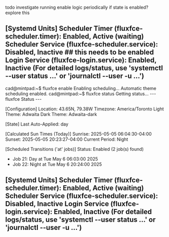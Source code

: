 todo
investigate running enable logic periodically if state is enabled? explore this

[Systemd Units]
  Scheduler Timer (fluxfce-scheduler.timer): Enabled, Active (waiting)
  Scheduler Service (fluxfce-scheduler.service): Disabled, Inactive  ## this needs to be enabled
  Login Service (fluxfce-login.service): Enabled, Inactive
  (For detailed logs/status, use 'systemctl --user status ...' or 'journalctl --user -u ...')
-------------------------
cad@mintpad:~$ fluxfce enable
Enabling scheduling...
Automatic theme scheduling enabled.
cad@mintpad:~$ fluxfce status
Getting status...
--- fluxfce Status ---

[Configuration]
  Location:      43.65N, 79.38W
  Timezone:      America/Toronto
  Light Theme:   Adwaita
  Dark Theme:    Adwaita-dark

[State]
  Last Auto-Applied: day

[Calculated Sun Times (Today)]
  Sunrise:       2025-05-05 06:04:30-04:00
  Sunset:        2025-05-05 20:23:27-04:00
  Current Period:  Night

[Scheduled Transitions ('at' jobs)]
  Status:        Enabled (2 job(s) found)
  - Job 21: Day at Tue May  6 06:03:00 2025
  - Job 22: Night at Tue May  6 20:24:00 2025

[Systemd Units]
  Scheduler Timer (fluxfce-scheduler.timer): Enabled, Active (waiting)
  Scheduler Service (fluxfce-scheduler.service): Disabled, Inactive
  Login Service (fluxfce-login.service): Enabled, Inactive
  (For detailed logs/status, use 'systemctl --user status ...' or 'journalctl --user -u ...')
-------------------------


